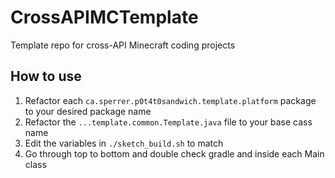 # CrossAPIMCTemplate

Template repo for cross-API Minecraft coding projects

## How to use

1. Refactor each `ca.sperrer.p0t4t0sandwich.template.platform` package to your desired package name
2. Refactor the `...template.common.Template.java` file to your base cass name
3. Edit the variables in `./sketch_build.sh` to match
4. Go through top to bottom and double check gradle and inside each Main class
